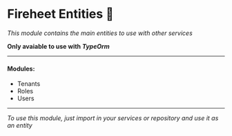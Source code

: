 # Fireheet Entities 			:memo:
*This module contains the main entities to use with other services*

**Only avaiable to use with *TypeOrm***

---

#### Modules: 
* Tenants
* Roles
* Users

---
*To use this module, just import in your services or repository and use it as an entity*


